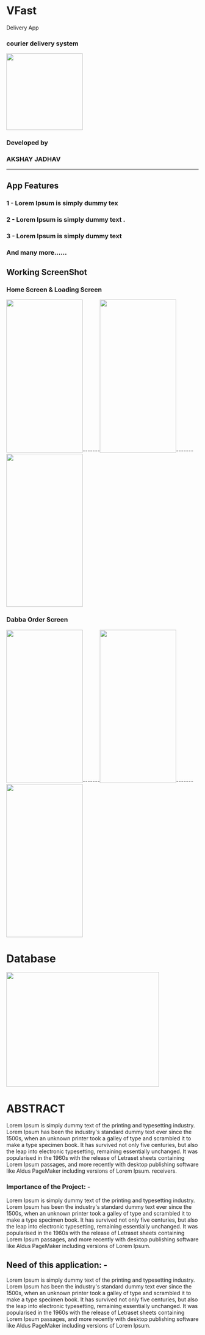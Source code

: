 # VFast
Delivery App

### courier delivery system

<img src="https://i.ibb.co/nCwyhCB/logofd.jpg" height="200" width="200">

### Developed by 
### AKSHAY JADHAV 
                                       
----------------------------------------------------------------------------------------------------------------------------------

## App Features

### 1 - Lorem Ipsum is simply dummy tex
### 2 - Lorem Ipsum is simply dummy text .
### 3 - Lorem Ipsum is simply dummy text

### And many more......


## Working ScreenShot

### Home Screen & Loading Screen
<img src="https://lh5.googleusercontent.com/YuRvzkIdiVFCQ9gqtyU7gh5D4agZtbcKhwuLKmjaSnj8G1F1HhqbCDDE-sCQVwO_kTsf73sHAOoh9EjHKPgw=w1600-h708-rw" height="400" width="200">-------<img src="https://i.ibb.co/TtNDkf5/mainpage.jpg" height="400" width="200">-------<img src="https://i.ibb.co/RzBxfYK/profilepage.jpg" height="400" width="200">

### Dabba Order Screen
<img src="https://i.ibb.co/dm0Whd7/loginpage.jpg" height="400" width="200">-------<img src="https://i.ibb.co/ZB0j9LR/addorder.jpg" height="400" width="200">-------<img src="https://i.ibb.co/bWhdxVS/myorder.jpg" height="400" width="200">


# Database 

<img src="https://cdn-media-1.freecodecamp.org/images/0*CPTNvq87xG-sUGdx.png" height="300" width="400">



# ABSTRACT 
Lorem Ipsum is simply dummy text of the printing and typesetting industry. Lorem Ipsum has been the industry's standard dummy text ever since the 1500s, when an unknown printer took a galley of type and scrambled it to make a type specimen book. It has survived not only five centuries, but also the leap into electronic typesetting, remaining essentially unchanged. It was popularised in the 1960s with the release of Letraset sheets containing Lorem Ipsum passages, and more recently with desktop publishing software like Aldus PageMaker including versions of Lorem Ipsum. receivers. 


### Importance of the Project: -
Lorem Ipsum is simply dummy text of the printing and typesetting industry. Lorem Ipsum has been the industry's standard dummy text ever since the 1500s, when an unknown printer took a galley of type and scrambled it to make a type specimen book. It has survived not only five centuries, but also the leap into electronic typesetting, remaining essentially unchanged. It was popularised in the 1960s with the release of Letraset sheets containing Lorem Ipsum passages, and more recently with desktop publishing software like Aldus PageMaker including versions of Lorem Ipsum.


## Need of this application: -
Lorem Ipsum is simply dummy text of the printing and typesetting industry. Lorem Ipsum has been the industry's standard dummy text ever since the 1500s, when an unknown printer took a galley of type and scrambled it to make a type specimen book. It has survived not only five centuries, but also the leap into electronic typesetting, remaining essentially unchanged. It was popularised in the 1960s with the release of Letraset sheets containing Lorem Ipsum passages, and more recently with desktop publishing software like Aldus PageMaker including versions of Lorem Ipsum.

